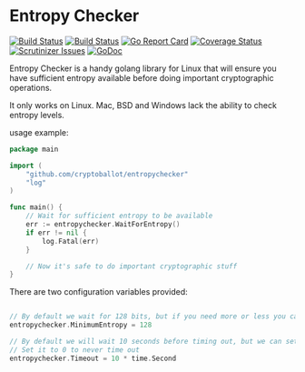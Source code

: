 Entropy Checker
===============
[![Build Status](https://scrutinizer-ci.com/g/cryptoballot/entropychecker/badges/build.png?b=master)](https://scrutinizer-ci.com/g/cryptoballot/entropychecker/build-status/master)
[![Build Status](https://travis-ci.org/cryptoballot/entropychecker.svg?branch=master)](https://travis-ci.org/cryptoballot/entropychecker)
[![Go Report Card](https://goreportcard.com/badge/github.com/cryptoballot/entropychecker)](https://goreportcard.com/report/github.com/cryptoballot/entropychecker)
[![Coverage Status](https://coveralls.io/repos/github/cryptoballot/entropychecker/badge.svg?branch=master)](https://coveralls.io/github/cryptoballot/entropychecker?branch=master)
[![Scrutinizer Issues](https://img.shields.io/badge/scrutinizer-issues-blue.svg)](https://scrutinizer-ci.com/g/cryptoballot/entropychecker/issues)
[![GoDoc](https://godoc.org/github.com/cryptoballot/entropychecker?status.svg)](https://godoc.org/github.com/cryptoballot/entropychecker)


Entropy Checker is a handy golang library for Linux that will ensure you have sufficient entropy available before doing important cryptographic operations.

It only works on Linux. Mac, BSD and Windows lack the ability to check entropy levels.

usage example:

```go
package main

import (
	"github.com/cryptoballot/entropychecker"
	"log"
)

func main() {
	// Wait for sufficient entropy to be available
	err := entropychecker.WaitForEntropy()
	if err != nil {
		log.Fatal(err)
	}

	// Now it's safe to do important cryptographic stuff
}
```

There are two configuration variables provided:

```go

// By default we wait for 128 bits, but if you need more or less you can change it here
entropychecker.MinimumEntropy = 128

// By default we will wait 10 seconds before timing out, but we can set it differently.
// Set it to 0 to never time out
entropychecker.Timeout = 10 * time.Second
```
